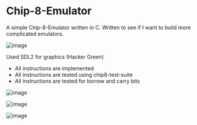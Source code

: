 # Chip-8-Emulator
A simple Chip-8-Emulator written in C. Written to see if I want to build more complicated emulators.

![image](https://user-images.githubusercontent.com/72110751/232661244-623a275f-9902-448b-8c3c-888538b668ce.png)

Used SDL2 for graphics (Hacker Green)

- All instructions are implemented
- All instructions are tested using chip8-test-suite
- All instructions are tested for borrow and carry bits


![image](https://user-images.githubusercontent.com/72110751/233801532-2dd98816-0127-49f4-bd78-1660c08f5637.png)

![image](https://user-images.githubusercontent.com/72110751/233814292-24b7e409-cc50-43f0-b420-33c345d48cf7.png)

![image](https://user-images.githubusercontent.com/72110751/235564460-073bc583-248b-47e2-8ddc-9e98078be0e5.png)
